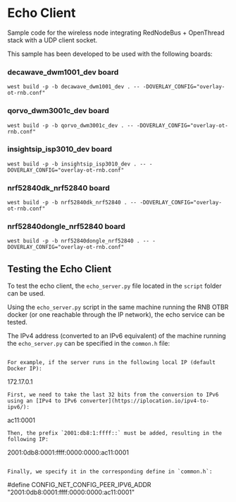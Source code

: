 # Echo Client
Sample code for the wireless node integrating RedNodeBus + OpenThread stack with a UDP client socket.

This sample has been developed to be used with the following boards:

### decawave_dwm1001_dev board
```
west build -p -b decawave_dwm1001_dev . -- -DOVERLAY_CONFIG="overlay-ot-rnb.conf"
```

### qorvo_dwm3001c_dev board
```
west build -p -b qorvo_dwm3001c_dev . -- -DOVERLAY_CONFIG="overlay-ot-rnb.conf"
```

### insightsip_isp3010_dev board
```
west build -p -b insightsip_isp3010_dev . -- -DOVERLAY_CONFIG="overlay-ot-rnb.conf"
```

### nrf52840dk_nrf52840 board
```
west build -p -b nrf52840dk_nrf52840 . -- -DOVERLAY_CONFIG="overlay-ot-rnb.conf"
```

### nrf52840dongle_nrf52840 board
```
west build -p -b nrf52840dongle_nrf52840 . -- -DOVERLAY_CONFIG="overlay-ot-rnb.conf"
```

## Testing the Echo Client
To test the echo client, the `echo_server.py` file located in the `script` folder can be used.

Using the `echo_server.py` script in the same machine running the RNB OTBR docker (or one reachable through the IP network), the echo service can be tested.

The IPv4 address (converted to an IPv6 equivalent) of the machine running the `echo_server.py` can be specified in the `common.h` file:
```

For example, if the server runs in the following local IP (default Docker IP):
```
172.17.0.1
```
First, we need to take the last 32 bits from the conversion to IPv6 using an [IPv4 to IPv6 converter](https://iplocation.io/ipv4-to-ipv6/):
```
ac11:0001
```
Then, the prefix `2001:db8:1:ffff::` must be added, resulting in the following IP:
```
2001:0db8:0001:ffff:0000:0000:ac11:0001
```

Finally, we specify it in the corresponding define in `common.h`:
```
#define CONFIG_NET_CONFIG_PEER_IPV6_ADDR "2001:0db8:0001:ffff:0000:0000:ac11:0001"
```
